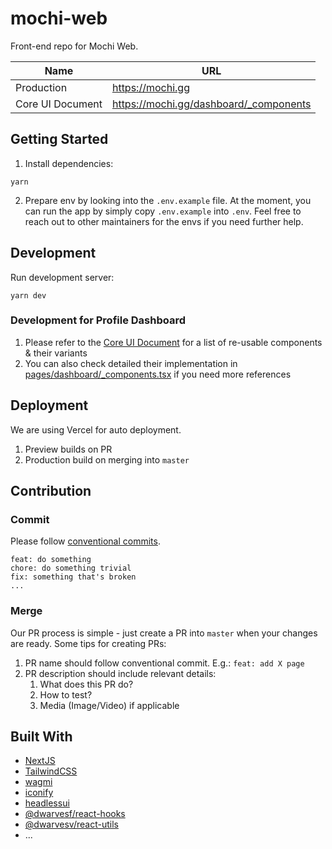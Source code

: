 # mochi-web

Front-end repo for Mochi Web.

| Name             | URL                                    |
| ---------------- | -------------------------------------- |
| Production       | https://mochi.gg                       |
| Core UI Document | https://mochi.gg/dashboard/_components |

## Getting Started

1. Install dependencies:

```
yarn
```

2. Prepare env by looking into the `.env.example` file. At the moment, you can
   run the app by simply copy `.env.example` into `.env`. Feel free to reach out
   to other maintainers for the envs if you need further help.

## Development

Run development server:

```
yarn dev
```

### Development for Profile Dashboard

1. Please refer to the
   [Core UI Document](https://mochi.gg/dashboard/_components) for a list of
   re-usable components & their variants
2. You can also check detailed their implementation in
   [pages/dashboard/\_components.tsx](./pages/dashboard/_components.tsx) if you
   need more references

## Deployment

We are using Vercel for auto deployment.

1. Preview builds on PR
2. Production build on merging into `master`

## Contribution

### Commit

Please follow
[conventional commits](https://www.conventionalcommits.org/en/v1.0.0/).

```
feat: do something
chore: do something trivial
fix: something that's broken
...
```

### Merge

Our PR process is simple - just create a PR into `master` when your changes are
ready. Some tips for creating PRs:

1. PR name should follow conventional commit. E.g.: `feat: add X page`
2. PR description should include relevant details:
   1. What does this PR do?
   2. How to test?
   3. Media (Image/Video) if applicable

## Built With

- [NextJS](https://nextjs.org/)
- [TailwindCSS](https://tailwindcss.com/)
- [wagmi](https://wagmi.sh/)
- [iconify](https://iconify.design/)
- [headlessui](https://headlessui.com/)
- [@dwarvesf/react-hooks](https://www.npmjs.com/package/@dwarvesf/react-hooks)
- [@dwarvesv/react-utils](https://www.npmjs.com/package/@dwarvesf/react-utils)
- ...
